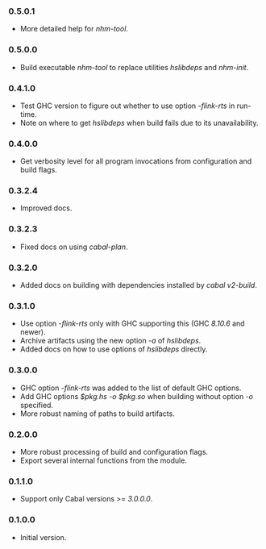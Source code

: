 ### 0.5.0.1

- More detailed help for *nhm-tool*.

### 0.5.0.0

- Build executable *nhm-tool* to replace utilities *hslibdeps* and *nhm-init*.

### 0.4.1.0

- Test GHC version to figure out whether to use option *-flink-rts* in run-time.
- Note on where to get *hslibdeps* when build fails due to its unavailability.

### 0.4.0.0

- Get verbosity level for all program invocations from configuration and build
  flags.

### 0.3.2.4

- Improved docs.

### 0.3.2.3

- Fixed docs on using *cabal-plan*.

### 0.3.2.0

- Added docs on building with dependencies installed by *cabal v2-build*.

### 0.3.1.0

- Use option *-flink-rts* only with GHC supporting this (GHC *8.10.6* and
  newer).
- Archive artifacts using the new option *-a* of *hslibdeps*.
- Added docs on how to use options of *hslibdeps* directly.

### 0.3.0.0

- GHC option *-flink-rts* was added to the list of default GHC options.
- Add GHC options *&dollar;pkg.hs -o &dollar;pkg.so* when building without
  option *-o* specified.
- More robust naming of paths to build artifacts.

### 0.2.0.0

- More robust processing of build and configuration flags.
- Export several internal functions from the module.

### 0.1.1.0

- Support only Cabal versions >= *3.0.0.0*.

### 0.1.0.0

- Initial version.

